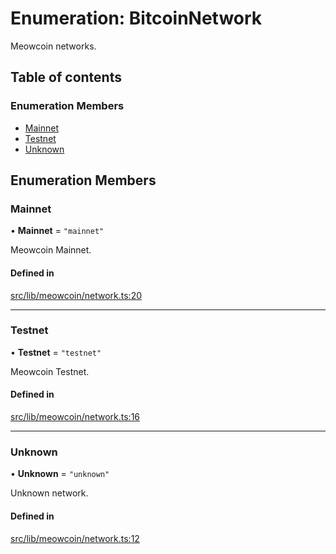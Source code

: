 # Enumeration: BitcoinNetwork

Meowcoin networks.

## Table of contents

### Enumeration Members

- [Mainnet](BitcoinNetwork-1.md#mainnet)
- [Testnet](BitcoinNetwork-1.md#testnet)
- [Unknown](BitcoinNetwork-1.md#unknown)

## Enumeration Members

### Mainnet

• **Mainnet** = ``"mainnet"``

Meowcoin Mainnet.

#### Defined in

[src/lib/meowcoin/network.ts:20](https://github.com/keep-network/tmewc/blob/main/typescript/src/lib/meowcoin/network.ts#L20)

___

### Testnet

• **Testnet** = ``"testnet"``

Meowcoin Testnet.

#### Defined in

[src/lib/meowcoin/network.ts:16](https://github.com/keep-network/tmewc/blob/main/typescript/src/lib/meowcoin/network.ts#L16)

___

### Unknown

• **Unknown** = ``"unknown"``

Unknown network.

#### Defined in

[src/lib/meowcoin/network.ts:12](https://github.com/keep-network/tmewc/blob/main/typescript/src/lib/meowcoin/network.ts#L12)
